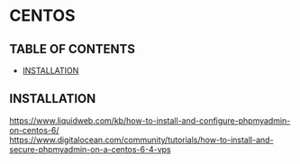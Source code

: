 # CENTOS

## TABLE OF CONTENTS

-   [INSTALLATION](#installation)

## INSTALLATION

<https://www.liquidweb.com/kb/how-to-install-and-configure-phpmyadmin-on-centos-6/>  
<https://www.digitalocean.com/community/tutorials/how-to-install-and-secure-phpmyadmin-on-a-centos-6-4-vps>
